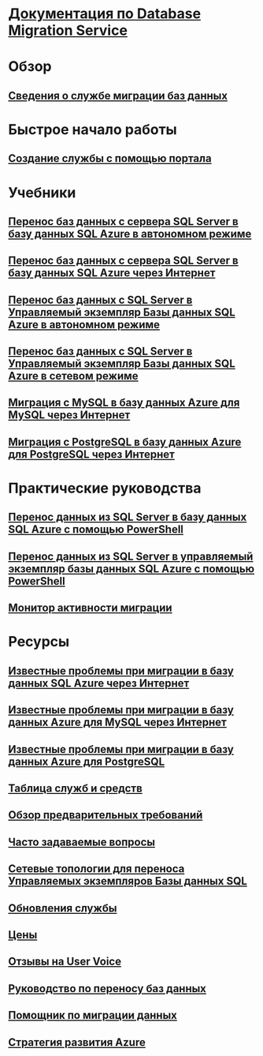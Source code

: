 # [Документация по Database Migration Service](index.yml)

# Обзор
## [Сведения о службе миграции баз данных](dms-overview.md)

# Быстрое начало работы
## [Создание службы с помощью портала](quickstart-create-data-migration-service-portal.md)

# Учебники
## [Перенос баз данных с сервера SQL Server в базу данных SQL Azure в автономном режиме](tutorial-sql-server-to-azure-sql.md)
## [Перенос баз данных с сервера SQL Server в базу данных SQL Azure через Интернет](tutorial-sql-server-azure-sql-online.md)
## [Перенос баз данных с SQL Server в Управляемый экземпляр Базы данных SQL Azure в автономном режиме](tutorial-sql-server-to-managed-instance.md)
## [Перенос баз данных с SQL Server в Управляемый экземпляр Базы данных SQL Azure в сетевом режиме](tutorial-sql-server-managed-instance-online.md)
## [Миграция с MySQL в базу данных Azure для MySQL через Интернет](tutorial-mysql-azure-mysql-online.md)
## [Миграция с PostgreSQL в базу данных Azure для PostgreSQL через Интернет](tutorial-postgresql-azure-postgresql-online.md)

# Практические руководства
## [Перенос данных из SQL Server в базу данных SQL Azure с помощью PowerShell](howto-sql-server-to-azure-sql-powershell.md)
## [Перенос данных из SQL Server в управляемый экземпляр базы данных SQL Azure с помощью PowerShell](howto-sql-server-to-azure-sql-mi-powershell.md)
## [Монитор активности миграции](how-to-monitor-migration-activity.md)

# Ресурсы
## [Известные проблемы при миграции в базу данных SQL Azure через Интернет](known-issues-azure-sql-online.md)
## [Известные проблемы при миграции в базу данных Azure для MySQL через Интернет](known-issues-azure-mysql-online.md)
## [Известные проблемы при миграции в базу данных Azure для PostgreSQL](known-issues-azure-postgresql-online.md)
## [Таблица служб и средств](dms-tools-matrix.md)
## [Обзор предварительных требований](pre-reqs.md)
## [Часто задаваемые вопросы](faq.md)
## [Сетевые топологии для переноса Управляемых экземпляров Базы данных SQL](resource-network-topologies.md)
## [Обновления службы](https://azure.microsoft.com/updates/?product=database-migration)
## [Цены](https://aka.ms/dms-pricing)
## [Отзывы на User Voice](https://feedback.azure.com/forums/906100-azure-database-migration-service)
## [Руководство по переносу баз данных](https://aka.ms/datamigration)
## [Помощник по миграции данных](https://aka.ms/dma)
## [Стратегия развития Azure](https://azure.microsoft.com/roadmap/)
